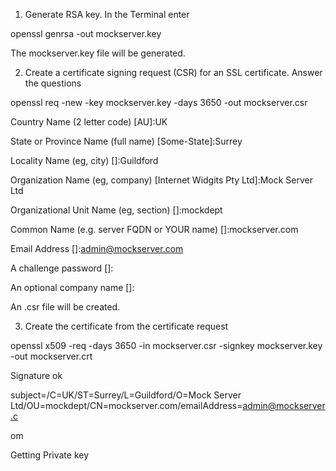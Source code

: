 1. Generate RSA key. In the Terminal enter

openssl genrsa -out mockserver.key

The mockserver.key file will be generated.

2. Create a certificate signing request (CSR) for an SSL certificate. Answer the questions

openssl req -new -key mockserver.key -days 3650 -out mockserver.csr

Country Name (2 letter code) [AU]:UK

State or Province Name (full name) [Some-State]:Surrey

Locality Name (eg, city) []:Guildford

Organization Name (eg, company) [Internet Widgits Pty Ltd]:Mock Server Ltd

Organizational Unit Name (eg, section) []:mockdept

Common Name (e.g. server FQDN or YOUR name) []:mockserver.com

Email Address []:admin@mockserver.com

A challenge password []: <Enter>

An optional company name []: <Enter>

An .csr file will be created.

3. Create the certificate from the certificate request

openssl x509 -req -days 3650 -in mockserver.csr -signkey mockserver.key -out mockserver.crt

Signature ok

subject=/C=UK/ST=Surrey/L=Guildford/O=Mock Server Ltd/OU=mockdept/CN=mockserver.com/emailAddress=admin@mockserver.c

om

Getting Private key